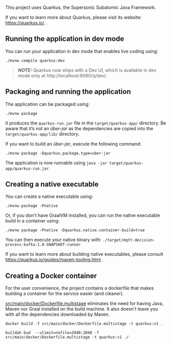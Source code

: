 This project uses Quarkus, the Supersonic Subatomic Java Framework.

If you want to learn more about Quarkus, please visit its website: https://quarkus.io/ .

## Running the application in dev mode

You can run your application in dev mode that enables live coding using:

```shell script
./mvnw compile quarkus:dev
```

> **_NOTE:_**  Quarkus now ships with a Dev UI, which is available in dev mode only at http://localhost:8080/q/dev/.

## Packaging and running the application

The application can be packaged using:

```shell script
./mvnw package
```

It produces the `quarkus-run.jar` file in the `target/quarkus-app/` directory. Be aware that it’s not an _über-jar_ as
the dependencies are copied into the `target/quarkus-app/lib/` directory.

If you want to build an _über-jar_, execute the following command:

```shell script
./mvnw package -Dquarkus.package.type=uber-jar
```

The application is now runnable using `java -jar target/quarkus-app/quarkus-run.jar`.

## Creating a native executable

You can create a native executable using:

```shell script
./mvnw package -Pnative
```

Or, if you don't have GraalVM installed, you can run the native executable build in a container using:

```shell script
./mvnw package -Pnative -Dquarkus.native.container-build=true
```

You can then execute your native binary with: `./target/mqtt-decision-process-kafka-1.0-SNAPSHOT-runner`

If you want to learn more about building native executables, please consult https://quarkus.io/guides/maven-tooling.html
.

## Creating a Docker container
For the user convenience, the project contains a dockerfile that makes
building a container for the service easier (and cleaner).

[src/main/docker/Dockerfile.multistage](src/main/docker/Dockerfile.multistage) eliminates the need for
having Java, Maven nor Graal installed on the build machine. It also doesn't leave you with all the dependencies downloaded
by Maven.

```
docker build -f src/main/docker/Dockerfile.multistage -t quarkus:v1 .
```

```
buildah bud  --ulimit=nofile=2048:2048 -f src/main/docker/Dockerfile.multistage -t quarkus:v1 ./
```
